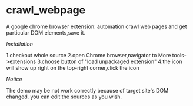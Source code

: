 # crawl_webpage

A google chrome browser extension: automation crawl web pages and get particular DOM elements,save it.

*Installation*

1.checkout whole source
2.open Chrome browser,navigator to More tools->extensions
3.choose button of "load unpackaged extension"
4.the icon will show up right on the top-right corner,click the icon

*Notice*

The demo may be not work correctly because of target site's DOM changed.
you can edit the sources as you wish.
